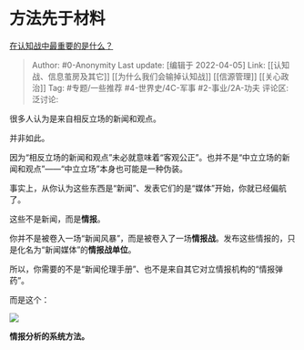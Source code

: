 # 方法先于材料
[在认知战中最重要的是什么？](https://zhuanlan.zhihu.com/p/493343550)

> Author: #0-Anonymity
> Last update: [编辑于 2022-04-05]
> Link: [[认知战、信息茧房及其它]] [[为什么我们会输掉认知战]] [[信源管理]] [[关心政治]]
> Tag: #专题/一些推荐 #4-世界史/4C-军事 #2-事业/2A-功夫
> 评论区:
> 泛讨论:

很多人认为是来自相反立场的新闻和观点。

并非如此。

因为“相反立场的新闻和观点”未必就意味着“客观公正”。也并不是“中立立场的新闻和观点”——“中立立场”本身也可能是一种伪装。

事实上，从你认为这些东西是“新闻”、发表它们的是“媒体”开始，你就已经偏航了。

这些不是新闻，而是**情报**。

你并不是被卷入一场“新闻风暴”，而是被卷入了一场**情报战**。发布这些情报的，只是化名为“新闻媒体”的**情报战单位**。

所以，你需要的不是“新闻伦理手册”、也不是来自其它对立情报机构的“情报弹药”。

而是这个：

![](https://pic3.zhimg.com/v2-b4127c5d31c94b0ee4b538ccc86bac3e_b.jpg)

**情报分析的系统方法。**
